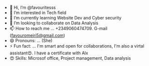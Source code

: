 - 👋 Hi, I’m @favouritesss
- 👀 I’m interested in Tech field
- 🌱 I’m currently learning Website Dev and Cyber security
- 💞️ I’m looking to collaborate on Data Analysis
- 📫 How to reach me ... +2349060474709. G-mail (favouromeiri5@gmail.com)
- 😄 Pronouns: ...  (She)
- ⚡ Fun fact: ... I'm smart and open for collaborations, I'm also a virtal assistant😍. I have a certificate with Alx
- 😍 Skills: Microsof office, Project management, Data analysis

<!---
favouritesss/favouritesss is a ✨ special ✨ repository because its `README.md` (this file) appears on your GitHub profile.
You can click the Preview link to take a look at your changes.
--->
